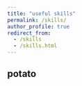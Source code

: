 ```yaml
---
title: "useful skills"
permalink: /skills/
author_profile: true
redirect_from:
  - /skills
  - /skills.html
---
```


## potato

